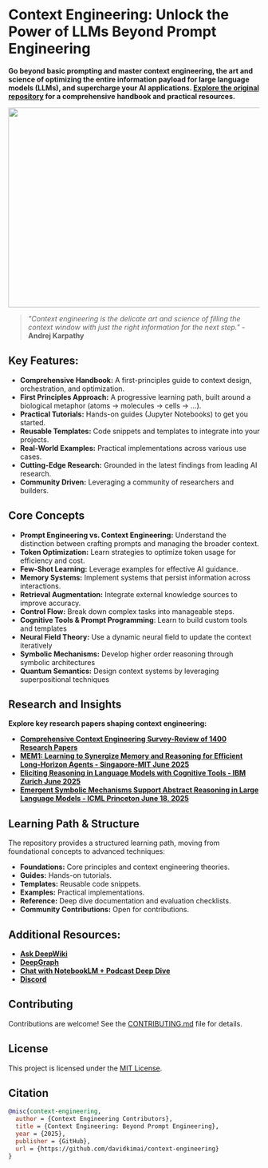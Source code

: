 # Context Engineering: Unlock the Power of LLMs Beyond Prompt Engineering

**Go beyond basic prompting and master context engineering, the art and science of optimizing the entire information payload for large language models (LLMs), and supercharge your AI applications. [Explore the original repository](https://github.com/davidkimai/Context-Engineering) for a comprehensive handbook and practical resources.**

<div align="center">
  
<img width="1600" height="400" alt="image" src="https://github.com/user-attachments/assets/f41f9664-b707-4291-98c8-5bab3054a572" />

</div>

> *"Context engineering is the delicate art and science of filling the context window with just the right information for the next step."* - **Andrej Karpathy**

## Key Features:

*   **Comprehensive Handbook:** A first-principles guide to context design, orchestration, and optimization.
*   **First Principles Approach:** A progressive learning path, built around a biological metaphor (atoms -> molecules -> cells -> ...).
*   **Practical Tutorials:** Hands-on guides (Jupyter Notebooks) to get you started.
*   **Reusable Templates:** Code snippets and templates to integrate into your projects.
*   **Real-World Examples:** Practical implementations across various use cases.
*   **Cutting-Edge Research:** Grounded in the latest findings from leading AI research.
*   **Community Driven:**  Leveraging a community of researchers and builders.

## Core Concepts

*   **Prompt Engineering vs. Context Engineering:** Understand the distinction between crafting prompts and managing the broader context.
*   **Token Optimization:** Learn strategies to optimize token usage for efficiency and cost.
*   **Few-Shot Learning:** Leverage examples for effective AI guidance.
*   **Memory Systems:** Implement systems that persist information across interactions.
*   **Retrieval Augmentation:** Integrate external knowledge sources to improve accuracy.
*   **Control Flow:** Break down complex tasks into manageable steps.
*   **Cognitive Tools & Prompt Programming**:  Learn to build custom tools and templates
*   **Neural Field Theory:** Use a dynamic neural field to update the context iteratively
*   **Symbolic Mechanisms:** Develop higher order reasoning through symbolic architectures
*   **Quantum Semantics:** Design context systems by leveraging superpositional techniques

## Research and Insights

**Explore key research papers shaping context engineering:**

*   **[Comprehensive Context Engineering Survey-Review of 1400 Research Papers](https://arxiv.org/pdf/2507.13334)**
*   **[MEM1: Learning to Synergize Memory and Reasoning for Efficient Long-Horizon Agents - Singapore-MIT June 2025](https://www.arxiv.org/pdf/2506.15841)**
*   **[Eliciting Reasoning in Language Models with Cognitive Tools - IBM Zurich June 2025](https://www.arxiv.org/pdf/2506.12115)**
*   **[Emergent Symbolic Mechanisms Support Abstract Reasoning in Large Language Models - ICML Princeton June 18, 2025](https://openreview.net/forum?id=y1SnRPDWx4)**

##  Learning Path & Structure
The repository provides a structured learning path, moving from foundational concepts to advanced techniques:

*   **Foundations:** Core principles and context engineering theories.
*   **Guides:** Hands-on tutorials.
*   **Templates:** Reusable code snippets.
*   **Examples:** Practical implementations.
*   **Reference:** Deep dive documentation and evaluation checklists.
*   **Community Contributions:** Open for contributions.

## Additional Resources:

*   **[Ask DeepWiki](https://deepwiki.com/davidkimai/Context-Engineering)**
*   **[DeepGraph](https://www.deepgraph.co/davidkimai/Context-Engineering)**
*   **[Chat with NotebookLM + Podcast Deep Dive](https://notebooklm.google.com/notebook/0c6e4dc6-9c30-4f53-8e1a-05cc9ff3bc7e)**
*   **[Discord](https://discord.gg/pCM6kdxB)**

## Contributing

Contributions are welcome! See the [CONTRIBUTING.md](.github/CONTRIBUTING.md) file for details.

## License

This project is licensed under the [MIT License](LICENSE).

## Citation

```bibtex
@misc{context-engineering,
  author = {Context Engineering Contributors},
  title = {Context Engineering: Beyond Prompt Engineering},
  year = {2025},
  publisher = {GitHub},
  url = {https://github.com/davidkimai/context-engineering}
}